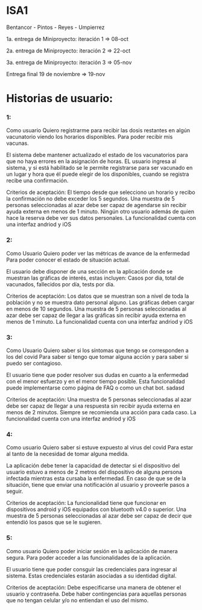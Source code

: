 # ISA1
Bentancor - Pintos - Reyes - Umpierrez

1a. entrega de Miniproyecto: iteración 1 => 08-oct

2a. entrega de Miniproyecto: iteración 2 => 22-oct

3a. entrega de Miniproyecto: iteración 3 => 05-nov

Entrega final 19 de noviembre => 19-nov

# Historias de usuario:

### 1:
Como usuario
Quiero registrarme para recibir las dosis restantes en algún vacunatorio viendo los horarios disponibles.
Para poder recibir mis vacunas.

El sistema debe mantener actualizado el estado de los vacunatorios para que no haya errores en la asignación de horas.
EL usuario ingresa al sistema, y si está habilitado se le permite registrarse para ser vacunado en un lugar y hora que él puede elegir de los disponibles, cuando se registra recibe una confirmación.

Criterios de aceptación:
El tiempo desde que selecciono un horario y recibo la confirmación no debe exceder los 5 segundos.
Una muestra de 5 personas seleccionadas al azar debe ser capaz de agendarse sin recibir ayuda externa en menos de 1 minuto.
Ningún otro usuario además de quien hace la reserva debe ver sus datos personales.
La funcionalidad cuenta con una interfaz andriod y iOS

### 2:

Como Usuario
Quiero poder ver las métricas de avance de la enfermedad
Para poder conocer el estado de situación actual.

El usuario debe disponer de una sección en la aplicación donde se muestran las gráficas de interés, estas incluyen: Casos por dia, total de vacunados, fallecidos por día, tests por día.

Criterios de aceptación:
Los datos que se muestran son a nivel de toda la población y no se muestra dato personal alguno.
Las gráficas deben cargar en menos de 10 segundos.
Una muestra de 5 personas seleccionadas al azar debe ser capaz de llegar a las gráficas sin recibir ayuda externa en menos de 1 minuto.
La funcionalidad cuenta con una interfaz andriod y iOS

### 3:

Como Usuario
Quiero saber si los síntomas que tengo se corresponden a los del covid
Para saber si tengo que tomar alguna acción y para saber si puedo ser contagioso.

El usuario tiene que poder resolver sus dudas en cuanto a la enfermedad con el menor esfuerzo y en el menor tiempo posible. Esta funcionalidad puede implementarse como página de FAQ o como un chat bot.
sadasd

Criterios de aceptación:
Una muestra de 5 personas seleccionadas al azar debe ser capaz de llegar a una respuesta sin recibir ayuda externa en menos de 2 minutos.
Siempre se recomienda una acción para cada caso.
La funcionalidad cuenta con una interfaz andriod y iOS

### 4:

Como usuario
Quiero saber si estuve expuesto al virus del covid
Para estar al tanto de la necesidad de tomar alguna medida.

La aplicación debe tener la capacidad de detectar si el dispositivo del usuario estuvo a menos de 2 metros del dispositivo de alguna persona infectada mientras esta cursaba la enfermedad. 
En caso de que se de la situación, tiene que enviar una notificación al usuario y proveerle pasos a seguir.

Criterios de aceptación:
La funcionalidad tiene que funcionar en dispositivos android y iOS equipados con bluetooth v4.0 o superior.
Una muestra de 5 personas seleccionadas al azar debe ser capaz de decir que entendió los pasos que se le sugieren.

### 5:

Como usuario
Quiero poder iniciar sesión en la aplicación de manera segura.
Para poder acceder a las funcionalidades de la aplicación.

El usuario tiene que poder consguir las credenciales para ingresar al sistema. Estas credenciales estarán asociadas a su identidad digital.

Criterios de aceptación:
Debe especificarse una manera de obtener el usuario y contraseña.
Debe haber contingencias para aquellas personas que no tengan celular y/o no entiendan el uso del mismo.

